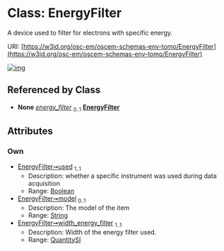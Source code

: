
# Class: EnergyFilter

A device used to filter for electrons with specific energy.

URI: [https://w3id.org/osc-em/oscem-schemas-env-tomo/EnergyFilter](https://w3id.org/osc-em/oscem-schemas-env-tomo/EnergyFilter)


[![img](https://yuml.me/diagram/nofunky;dir:TB/class/[QuantitySI],[QuantitySI]<width_energy_filter%201..1-++[EnergyFilter&#124;used:boolean;model:string%20%3F],[Acquisition]++-%20energy_filter%200..1>[EnergyFilter],[Acquisition])](https://yuml.me/diagram/nofunky;dir:TB/class/[QuantitySI],[QuantitySI]<width_energy_filter%201..1-++[EnergyFilter&#124;used:boolean;model:string%20%3F],[Acquisition]++-%20energy_filter%200..1>[EnergyFilter],[Acquisition])

## Referenced by Class

 *  **None** *[energy_filter](energy_filter.md)*  <sub>0..1</sub>  **[EnergyFilter](EnergyFilter.md)**

## Attributes


### Own

 * [EnergyFilter➞used](EnergyFilter_used.md)  <sub>1..1</sub>
     * Description: whether a specific instrument was used during data acquisition
     * Range: [Boolean](types/Boolean.md)
 * [EnergyFilter➞model](EnergyFilter_model.md)  <sub>0..1</sub>
     * Description: The model of the item
     * Range: [String](types/String.md)
 * [EnergyFilter➞width_energy_filter](EnergyFilter_width_energy_filter.md)  <sub>1..1</sub>
     * Description: Width of the energy filter used.
     * Range: [QuantitySI](QuantitySI.md)
